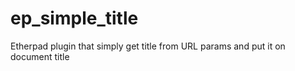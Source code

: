 # ep_simple_title
Etherpad plugin that simply get title from URL params and put it on document title
